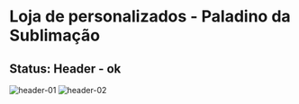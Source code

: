 # Loja de personalizados - Paladino da Sublimação
## Status: Header - ok

![header-01](https://user-images.githubusercontent.com/94154348/186846935-319439f3-3ce6-4e2d-a9d9-bd8591f55996.png)
![header-02](https://user-images.githubusercontent.com/94154348/186846943-e028909e-5ddc-4f5c-b31e-8d512cfc99c6.png)


